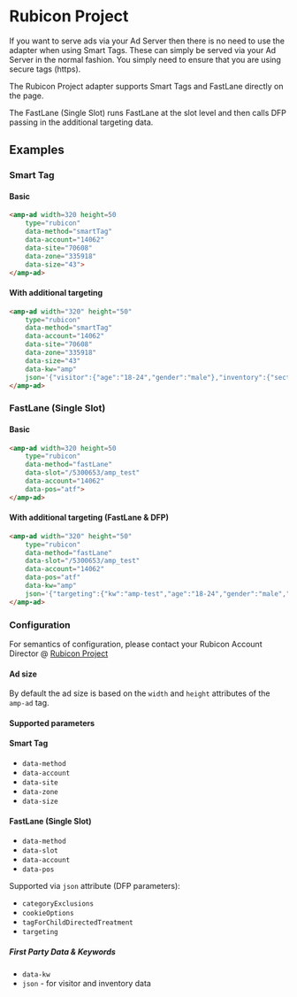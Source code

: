 <!---
Copyright 2015 The AMP HTML Authors. All Rights Reserved.

Licensed under the Apache License, Version 2.0 (the "License");
you may not use this file except in compliance with the License.
You may obtain a copy of the License at

      http://www.apache.org/licenses/LICENSE-2.0

Unless required by applicable law or agreed to in writing, software
distributed under the License is distributed on an "AS-IS" BASIS,
WITHOUT WARRANTIES OR CONDITIONS OF ANY KIND, either express or implied.
See the License for the specific language governing permissions and
limitations under the License.
-->

# Rubicon Project

If you want to serve ads via your Ad Server then there is no need to use the adapter when using Smart Tags.  These can simply be served via your Ad Server in the normal fashion.  You simply need to ensure that you are using secure tags (https).

The Rubicon Project adapter supports Smart Tags and FastLane directly on the page.

The FastLane (Single Slot) runs FastLane at the slot level and then calls DFP passing in the additional targeting data.

## Examples

### Smart Tag
#### Basic

```html
<amp-ad width=320 height=50
    type="rubicon"
    data-method="smartTag"
    data-account="14062"
    data-site="70608"
    data-zone="335918"
    data-size="43">
</amp-ad>
```

#### With additional targeting

```html
<amp-ad width="320" height="50"
    type="rubicon"
    data-method="smartTag"
    data-account="14062"
    data-site="70608"
    data-zone="335918"
    data-size="43"
    data-kw="amp"
    json='{"visitor":{"age":"18-24","gender":"male"},"inventory":{"section":"amp"}}'>
</amp-ad>
```

### FastLane (Single Slot)
#### Basic

```html
<amp-ad width=320 height=50
    type="rubicon"
    data-method="fastLane"
    data-slot="/5300653/amp_test"
    data-account="14062"
    data-pos="atf">
</amp-ad>
```

#### With additional targeting (FastLane & DFP)

```html
<amp-ad width="320" height="50"
    type="rubicon"
    data-method="fastLane"
    data-slot="/5300653/amp_test"
    data-account="14062"
    data-pos="atf"
    data-kw="amp"
    json='{"targeting":{"kw":"amp-test","age":"18-24","gender":"male","section":"amp"},"visitor":{"age":"18-24","gender":"male"},"inventory":{"section":"amp"}}'>
</amp-ad>
```


### Configuration

For semantics of configuration, please contact your Rubicon Account Director @
[Rubicon Project](http://platform.rubiconproject.com])


#### Ad size

By default the ad size is based on the `width` and `height` attributes of the `amp-ad` tag.

#### Supported parameters

#### Smart Tag
- `data-method`
- `data-account`
- `data-site`
- `data-zone`
- `data-size`

#### FastLane (Single Slot)
- `data-method`
- `data-slot`
- `data-account`
- `data-pos`

Supported via `json` attribute (DFP parameters):

- `categoryExclusions`
- `cookieOptions`
- `tagForChildDirectedTreatment`
- `targeting`

##### First Party Data & Keywords
- `data-kw`
- `json` - for visitor and inventory data
